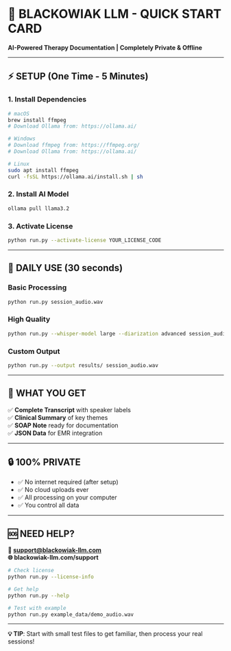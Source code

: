 # 🧠 BLACKOWIAK LLM - QUICK START CARD

**AI-Powered Therapy Documentation | Completely Private & Offline**

---

## ⚡ **SETUP (One Time - 5 Minutes)**

### **1. Install Dependencies**
```bash
# macOS
brew install ffmpeg
# Download Ollama from: https://ollama.ai/

# Windows  
# Download ffmpeg from: https://ffmpeg.org/
# Download Ollama from: https://ollama.ai/

# Linux
sudo apt install ffmpeg
curl -fsSL https://ollama.ai/install.sh | sh
```

### **2. Install AI Model**
```bash
ollama pull llama3.2
```

### **3. Activate License**
```bash
python run.py --activate-license YOUR_LICENSE_CODE
```

---

## 🎵 **DAILY USE (30 seconds)**

### **Basic Processing**
```bash
python run.py session_audio.wav
```

### **High Quality**
```bash
python run.py --whisper-model large --diarization advanced session_audio.wav
```

### **Custom Output**
```bash
python run.py --output results/ session_audio.wav
```

---

## 📁 **WHAT YOU GET**

✅ **Complete Transcript** with speaker labels  
✅ **Clinical Summary** of key themes  
✅ **SOAP Note** ready for documentation  
✅ **JSON Data** for EMR integration  

---

## 🔒 **100% PRIVATE**
- ✅ No internet required (after setup)
- ✅ No cloud uploads ever
- ✅ All processing on your computer
- ✅ You control all data

---

## 🆘 **NEED HELP?**

**📧 support@blackowiak-llm.com**  
**🌐 blackowiak-llm.com/support**

```bash
# Check license
python run.py --license-info

# Get help
python run.py --help

# Test with example
python run.py example_data/demo_audio.wav
```

---

**💡 TIP**: Start with small test files to get familiar, then process your real sessions!
